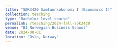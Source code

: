 ```yaml
---
title: "SØK3420 Samfunnsøkonomi I (Economics I)"
collection: teaching
type: "Bachelor level course"
permalink: /teaching/2024-fall-sok3420
venue: "BI Norwegian Business School"
date: 2024-08-01
location: "Oslo, Norway"
---
```

